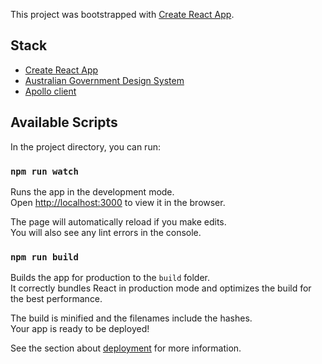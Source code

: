 This project was bootstrapped with [Create React App](https://github.com/facebook/create-react-app).

## Stack

- [Create React App](https://github.com/facebook/create-react-app)
- [Australian Government Design System](https://github.com/govau/design-system-components)
- [Apollo client](https://github.com/apollographql/apollo-client)

## Available Scripts

In the project directory, you can run:

### `npm run watch`

Runs the app in the development mode.<br />
Open [http://localhost:3000](http://localhost:3000) to view it in the browser.

The page will automatically reload if you make edits.<br />
You will also see any lint errors in the console.

### `npm run build`

Builds the app for production to the `build` folder.<br />
It correctly bundles React in production mode and optimizes the build for the best performance.

The build is minified and the filenames include the hashes.<br />
Your app is ready to be deployed!

See the section about [deployment](https://facebook.github.io/create-react-app/docs/deployment) for more information.
